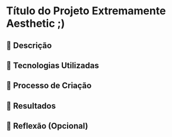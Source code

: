 # Título do Projeto Extremamente Aesthetic ;)

## 📒 Descrição


## 🤖 Tecnologias Utilizadas


## 🧐 Processo de Criação


## 🚀 Resultados


## 💭 Reflexão (Opcional)
